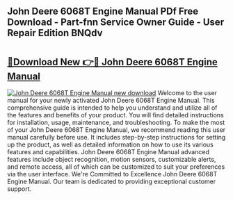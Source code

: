 ## John Deere 6068T Engine Manual PDf Free Download - Part-fnn Service Owner Guide - User Repair Edition BNQdv

# <h2><a href="http://bc91090.oget.top/?id=John+Deere+6068T+Engine+Manual">🔗Download New 👉🔴 John Deere 6068T Engine Manual</a></h2>

[![John Deere 6068T Engine Manual new download](https://i.imgur.com/5g1atiW.png)](http://bc91090.oget.top/?id=John+Deere+6068T+Engine+Manual)
Welcome to the user manual for your newly activated John Deere 6068T Engine Manual. This comprehensive guide is intended to help you understand and utilize all of the features and benefits of your product. You will find detailed instructions for installation, usage, maintenance, and troubleshooting. To make the most of your John Deere 6068T Engine Manual, we recommend reading this user manual carefully before use. It includes step-by-step instructions for setting up the product, as well as detailed information on how to use its various features and capabilities. John Deere 6068T Engine Manual advanced features include object recognition, motion sensors, customizable alerts, and remote access, all of which can be customized to suit your preferences via the user interface. We're Committed to Excellence John Deere 6068T Engine Manual. Our team is dedicated to providing exceptional customer support.
